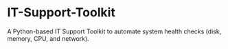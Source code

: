 # IT-Support-Toolkit
A Python-based IT Support Toolkit to automate system health checks (disk, memory, CPU, and network).
